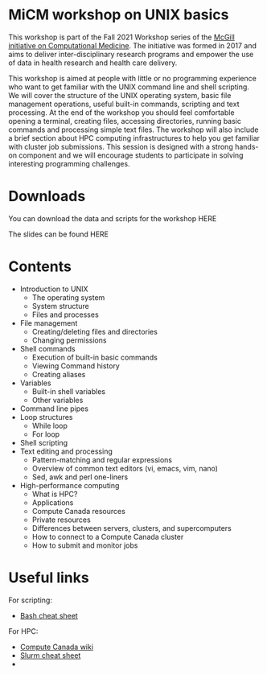 # MiCM workshop on UNIX basics

This workshop is part of the Fall 2021 Workshop series of the [McGill initiative on Computational Medicine](https://www.mcgill.ca/micm/). The initiative was formed in 2017 and aims to deliver inter-disciplinary research programs and empower the use of data in health research and health care delivery.  

This workshop is aimed at people with little or no programming experience who want to get familiar with the UNIX command line and shell scripting. We will cover the structure of the UNIX operating system, basic file management operations, useful built-in commands, scripting and text processing. At the end of the workshop you should feel comfortable opening a terminal, creating files, accessing directories, running basic commands and processing simple text files. The workshop will also include a brief section about HPC computing infrastructures to help you get familiar with cluster job submissions. This session is designed with a strong hands-on component and we will encourage students to participate in solving interesting programming challenges.

# Downloads

You can download the data and scripts for the workshop HERE

The slides can be found HERE

# Contents

  * Introduction to UNIX 
    * The operating system
    * System structure
    * Files and processes
  * File management 
    * Creating/deleting files and directories
    * Changing permissions 
  * Shell commands
    * Execution of built-in basic commands
    * Viewing Command history
    * Creating aliases
  * Variables
    * Built-in shell variables
    * Other variables
  * Command line pipes
  * Loop structures
    * While loop
    * For loop
  * Shell scripting 
  * Text editing and processing
    * Pattern-matching and regular expressions
    * Overview of common text editors (vi, emacs, vim, nano)
    * Sed, awk and perl one-liners
  * High-performance computing
    * What is HPC?
    * Applications
    * Compute Canada resources
    * Private resources
    * Differences between servers, clusters, and supercomputers
    * How to connect to a Compute Canada cluster
    * How to submit and monitor jobs

# Useful links

For scripting:
 * [Bash cheat sheet](https://devhints.io/bash)


For HPC:
 * [Compute Canada wiki](https://docs.computecanada.ca/wiki/Compute_Canada_Documentation)
 * [Slurm cheat sheet](https://www.chpc.utah.edu/presentations/SlurmCheatsheet.pdf)
 * 
